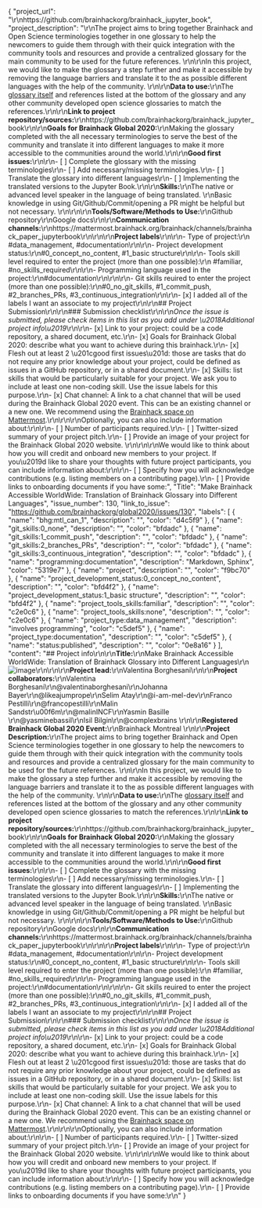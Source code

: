 {
  "project_url": "\r\nhttps://github.com/brainhackorg/brainhack_jupyter_book",
  "project_description": "\r\nThe project aims to bring together Brainhack and Open Science terminologies together in one glossary to help the newcomers to guide them through with their quick integration with the community tools and resources and provide a centralized glossary for the main community to be used for the future references. \r\n\r\nIn this project, we would like to make the glossary a step further and make it accessible by removing the language barriers and translate it to the as possible different languages with the help of the community. \r\n\r\n**Data to use:**\r\nThe [glossary itself](http://brainhack.org/brainhack_jupyter_book/glossary.html) and references listed at the bottom of the glossary and any other community developed open science glossaries to match the references.\r\n\r\n**Link to project repository/sources:**\r\nhttps://github.com/brainhackorg/brainhack_jupyter_book\r\n\r\n**Goals for Brainhack Global 2020:**\r\nMaking the glossary completed with the all necessary terminologies to serve the best of the community and translate it into different languages to make it more accessible to the communities around the world.\r\n\r\n**Good first issues:**\r\n\r\n- [ ] Complete the glossary with the missing terminologies\r\n- [ ] Add necessary/missing terminologies.\r\n- [ ] Translate the glossary into different languages\r\n- [ ] Implementing the translated versions to the Jupyter Book.\r\n\r\n**Skills:**\r\nThe native or advanced level speaker in the language of being translated. \r\nBasic knowledge in using Git/Github/Commit/opening a PR might be helpful but not necessary. \r\n\r\n\r\n**Tools/Software/Methods to Use:**\r\nGithub repository\r\nGoogle docs\r\n\r\n**Communication channels:**\r\nhttps://mattermost.brainhack.org/brainhack/channels/brainhack_paper_jupyterbook\r\n\r\n\r\n**Project labels**\r\n\r\n- Type of project:\r\n #data_management, #documentation\r\n\r\n- Project development status:\r\n#0_concept_no_content, #1_basic structure\r\n\r\n- Tools skill level required to enter the project (more than one possible):\r\n #familiar, #no_skills_required\r\n\r\n- Programming language used in the project:\r\n#documentation\r\n\r\n\r\n- Git skills reuired to enter the project (more than one possible):\r\n#0_no_git_skills, #1_commit_push, #2_branches_PRs, #3_continuous_integration\r\n\r\n- [x] I added all of the labels I want an associate to my project\r\n\r\n## Project Submission\r\n\r\n### Submission checklist\r\n\r\n*Once the issue is submitted, please check items in this list as you add under \u2018Additional project info\u2019*\r\n\r\n- [x] Link to your project: could be a code repository, a shared document, etc.\r\n- [x] Goals for Brainhack Global 2020: describe what you want to achieve during this brainhack.\r\n- [x] Flesh out at least 2 \u201cgood first issues\u201d: those are tasks that do not require any prior knowledge about your project, could be defined as issues in a GitHub repository, or in a shared document.\r\n- [x] Skills: list skills that would be particularly suitable for your project. We ask you to include at least one non-coding skill. Use the issue labels for this purpose.\r\n- [x] Chat channel: A link to a chat channel that will be used during the Brainhack Global 2020 event. This can be an existing channel or a new one. We recommend using the [Brainhack space on Mattermost](https://mattermost.brainhack.org/).\r\n<!-- [ ] Video channel: A link to a video channel that will be used during the Brainhack Global 2020 Brainhack. This can be an existing channel or a new one. For instance a [Jitsi meet room](https://meet.jit.si/). **Please, do not make the video channel public in here**: post a message in your chat channel and pin it so that it remains private, you do not get undesired content, and contributors can still have access to it..-->\r\n\r\nOptionally, you can also include information about:\r\n\r\n- [ ] Number of participants required.\r\n- [ ] Twitter-sized summary of your project pitch.\r\n- [ ] Provide an image of your project for the Brainhack Global 2020 website. \r\n<!-- You can put an image anywhere in this issue and it will be used to build your project page on the website. -->\r\n\r\nWe would like to think about how you will credit and onboard new members to your project. If you\u2019d like to share your thoughts with future project participants, you can include information about:\r\n\r\n- [ ] Specify how you will acknowledge contributions (e.g. listing members on a contributing page).\r\n- [ ] Provide links to onboarding documents if you have some:",
  "Title": "Make Brainhack Accessible WorldWide: Translation of Brainhack Glossary into Different Languages",
  "issue_number": 130,
  "link_to_issue": "https://github.com/brainhackorg/global2020/issues/130",
  "labels": [
    {
      "name": "bhg:mtl_can_1",
      "description": "",
      "color": "d4c5f9"
    },
    {
      "name": "git_skills:0_none",
      "description": "",
      "color": "bfdadc"
    },
    {
      "name": "git_skills:1_commit_push",
      "description": "",
      "color": "bfdadc"
    },
    {
      "name": "git_skills:2_branches_PRs",
      "description": "",
      "color": "bfdadc"
    },
    {
      "name": "git_skills:3_continuous_integration",
      "description": "",
      "color": "bfdadc"
    },
    {
      "name": "programming:documentation",
      "description": "Markdown, Sphinx",
      "color": "5319e7"
    },
    {
      "name": "project",
      "description": "",
      "color": "f9bc70"
    },
    {
      "name": "project_development_status:0_concept_no_content",
      "description": "",
      "color": "bfd4f2"
    },
    {
      "name": "project_development_status:1_basic structure",
      "description": "",
      "color": "bfd4f2"
    },
    {
      "name": "project_tools_skills:familiar",
      "description": "",
      "color": "c2e0c6"
    },
    {
      "name": "project_tools_skills:none",
      "description": "",
      "color": "c2e0c6"
    },
    {
      "name": "project_type:data_management",
      "description": "involves programming",
      "color": "c5def5"
    },
    {
      "name": "project_type:documentation",
      "description": "",
      "color": "c5def5"
    },
    {
      "name": "status:published",
      "description": "",
      "color": "0e8a16"
    }
  ],
  "content": "## Project info\r\n\r\n**Title:**\r\nMake Brainhack Accessible WorldWide: Translation of Brainhack Glossary into Different Languages\r\n![image](https://user-images.githubusercontent.com/45263281/107971386-50768480-6faa-11eb-9469-412adbc4ff7a.png)\r\n\r\n\r\n**Project lead:**\r\nValentina Borghesani\r\n\r\n**Project collaborators:**\r\nValentina Borghesani\r\n@valentinaborghesani\r\nJohanna Bayer\r\n@likeajumprope\r\nSelim Atay\r\n@i-am-mel-dev\r\nFranco Pestilli\r\n@francopestilli\r\nMalin Sandstr\u00f6m\r\n@malinINCF\r\nYasmin Basille \r\n@yasminebassil\r\nIsil Bilgin\r\n@complexbrains \r\n\r\n**Registered Brainhack Global 2020 Event:**\r\nBrainhack Montreal \r\n\r\n**Project Description:**\r\nThe project aims to bring together Brainhack and Open Science terminologies together in one glossary to help the newcomers to guide them through with their quick integration with the community tools and resources and provide a centralized glossary for the main community to be used for the future references. \r\n\r\nIn this project, we would like to make the glossary a step further and make it accessible by removing the language barriers and translate it to the as possible different languages with the help of the community. \r\n\r\n**Data to use:**\r\nThe [glossary itself](http://brainhack.org/brainhack_jupyter_book/glossary.html) and references listed at the bottom of the glossary and any other community developed open science glossaries to match the references.\r\n\r\n**Link to project repository/sources:**\r\nhttps://github.com/brainhackorg/brainhack_jupyter_book\r\n\r\n**Goals for Brainhack Global 2020:**\r\nMaking the glossary completed with the all necessary terminologies to serve the best of the community and translate it into different languages to make it more accessible to the communities around the world.\r\n\r\n**Good first issues:**\r\n\r\n- [ ] Complete the glossary with the missing terminologies\r\n- [ ] Add necessary/missing terminologies.\r\n- [ ] Translate the glossary into different languages\r\n- [ ] Implementing the translated versions to the Jupyter Book.\r\n\r\n**Skills:**\r\nThe native or advanced level speaker in the language of being translated. \r\nBasic knowledge in using Git/Github/Commit/opening a PR might be helpful but not necessary. \r\n\r\n\r\n**Tools/Software/Methods to Use:**\r\nGithub repository\r\nGoogle docs\r\n\r\n**Communication channels:**\r\nhttps://mattermost.brainhack.org/brainhack/channels/brainhack_paper_jupyterbook\r\n\r\n\r\n**Project labels**\r\n\r\n- Type of project:\r\n #data_management, #documentation\r\n\r\n- Project development status:\r\n#0_concept_no_content, #1_basic structure\r\n\r\n- Tools skill level required to enter the project (more than one possible):\r\n #familiar, #no_skills_required\r\n\r\n- Programming language used in the project:\r\n#documentation\r\n\r\n\r\n- Git skills reuired to enter the project (more than one possible):\r\n#0_no_git_skills, #1_commit_push, #2_branches_PRs, #3_continuous_integration\r\n\r\n- [x] I added all of the labels I want an associate to my project\r\n\r\n## Project Submission\r\n\r\n### Submission checklist\r\n\r\n*Once the issue is submitted, please check items in this list as you add under \u2018Additional project info\u2019*\r\n\r\n- [x] Link to your project: could be a code repository, a shared document, etc.\r\n- [x] Goals for Brainhack Global 2020: describe what you want to achieve during this brainhack.\r\n- [x] Flesh out at least 2 \u201cgood first issues\u201d: those are tasks that do not require any prior knowledge about your project, could be defined as issues in a GitHub repository, or in a shared document.\r\n- [x] Skills: list skills that would be particularly suitable for your project. We ask you to include at least one non-coding skill. Use the issue labels for this purpose.\r\n- [x] Chat channel: A link to a chat channel that will be used during the Brainhack Global 2020 event. This can be an existing channel or a new one. We recommend using the [Brainhack space on Mattermost](https://mattermost.brainhack.org/).\r\n<!-- [ ] Video channel: A link to a video channel that will be used during the Brainhack Global 2020 Brainhack. This can be an existing channel or a new one. For instance a [Jitsi meet room](https://meet.jit.si/). **Please, do not make the video channel public in here**: post a message in your chat channel and pin it so that it remains private, you do not get undesired content, and contributors can still have access to it..-->\r\n\r\nOptionally, you can also include information about:\r\n\r\n- [ ] Number of participants required.\r\n- [ ] Twitter-sized summary of your project pitch.\r\n- [ ] Provide an image of your project for the Brainhack Global 2020 website. \r\n<!-- You can put an image anywhere in this issue and it will be used to build your project page on the website. -->\r\n\r\nWe would like to think about how you will credit and onboard new members to your project. If you\u2019d like to share your thoughts with future project participants, you can include information about:\r\n\r\n- [ ] Specify how you will acknowledge contributions (e.g. listing members on a contributing page).\r\n- [ ] Provide links to onboarding documents if you have some:\r\n"
}